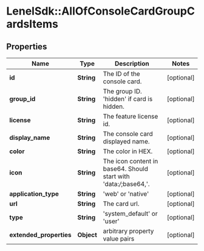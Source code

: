 # LenelSdk::AllOfConsoleCardGroupCardsItems

## Properties
Name | Type | Description | Notes
------------ | ------------- | ------------- | -------------
**id** | **String** | The ID of the console card. | [optional] 
**group_id** | **String** | The group ID. &#x27;hidden&#x27; if card is hidden. | [optional] 
**license** | **String** | The feature license id. | [optional] 
**display_name** | **String** | The console card displayed name. | [optional] 
**color** | **String** | The color in HEX. | [optional] 
**icon** | **String** | The icon content in base64. Should start with &#x27;data:*/*;base64,&#x27;. | [optional] 
**application_type** | **String** | &#x27;web&#x27; or &#x27;native&#x27; | [optional] 
**url** | **String** | The card url. | [optional] 
**type** | **String** | &#x27;system_default&#x27; or &#x27;user&#x27; | [optional] 
**extended_properties** | **Object** | arbitrary property value pairs | [optional] 

